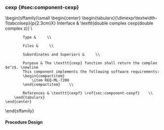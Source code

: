 ### cexp  {#sec:component-cexp}

\begin{sffamily}\small
	\begin{center}
		\begin{tabularx}{\dimexpr\textwidth-1\tabcolsep}{p{2.3cm}X}
			Interface       & \texttt{double complex cexp(double complex z)} \\ 
			
			Type &     \\ 
			
			Files &     \\ 
			
			Subordinates and Superiors &     \\ 
			
			Purpose & The \texttt{cexp} function shall return the complex $e^z$. \newline
			This component implements the following software requirements:
			\begin{compactitem}
				\item REQ-ML-7200
			\end{compactitem}    \\ 
			
			References & \texttt{cexpf} \ref{sec:component-cexpf}    \\ 
		\end{tabularx}
	\end{center}
\end{sffamily}

#### Procedure Design
